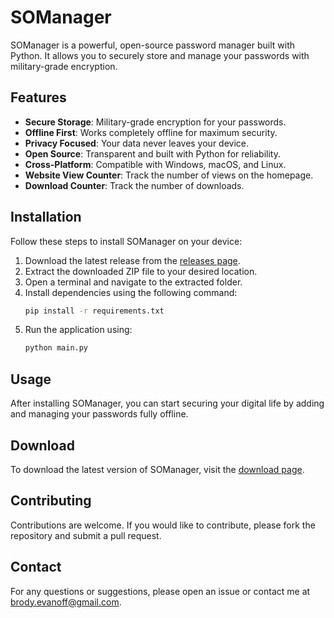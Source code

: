 # SOManager

SOManager is a powerful, open-source password manager built with Python. It allows you to securely store and manage your passwords with military-grade encryption.

## Features

- **Secure Storage**: Military-grade encryption for your passwords.
- **Offline First**: Works completely offline for maximum security.
- **Privacy Focused**: Your data never leaves your device.
- **Open Source**: Transparent and built with Python for reliability.
- **Cross-Platform**: Compatible with Windows, macOS, and Linux.
- **Website View Counter**: Track the number of views on the homepage.
- **Download Counter**: Track the number of downloads.

## Installation

Follow these steps to install SOManager on your device:

1. Download the latest release from the [releases page](https://github.com/bevanoff/SOManager/releases/latest).
2. Extract the downloaded ZIP file to your desired location.
3. Open a terminal and navigate to the extracted folder.
4. Install dependencies using the following command:
    ```bash
    pip install -r requirements.txt
    ```
5. Run the application using:
    ```bash
    python main.py
    ```

## Usage

After installing SOManager, you can start securing your digital life by adding and managing your passwords fully offline.

## Download

To download the latest version of SOManager, visit the [download page](https://<username>.github.io/SOManager/download.html).

## Contributing

Contributions are welcome. If you would like to contribute, please fork the repository and submit a pull request.

## Contact

For any questions or suggestions, please open an issue or contact me at [brody.evanoff@gmail.com](mailto:brody.evanoff@gmail.com).